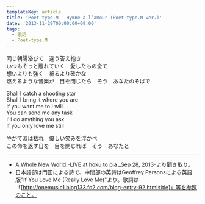 ```yaml
---
templateKey: article
title: 'Poet-type.M - Hymne à l’amour (Poet-type.M ver.)'
date: '2013-11-29T00:00:00+09:00'
tags:
  - 歌詞
  - Poet-type.M
---
```

同じ朝陽浴びて　違う答え抱き<br>
いつもそっと離れていく　愛したもの全て<br>
想いよりも強く　祈るより確かな<br>
燃えるような音楽が　目を閉じたら　そう　あなたのそばで

Shall I catch a shooting star<br>
Shall I bring it where you are<br>
If you want me to I will<br>
You can send me any task<br>
I'll do anything you ask<br>
If you only love me still

やがて涙は枯れ　優しい笑みを浮かべ<br>
この命を返す日を　目を閉じれば　そう　あなたと

---

* [A Whole New World -LIVE at hoku to pia _Sep 28, 2013-](http://monden-info.hatenablog.com/entry/2013/11/29/000000)より聞き取り。
* 日本語部は門田による詩で、中間部の英詩はGeoffrey Parsonsによる英語版"If You Love Me (Really Love Me)"より。歌詞は「[http://onemusic1.blog133.fc2.com/blog-entry-92.html:title]」等を参照のこと。
